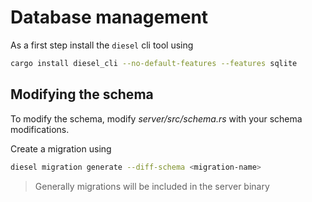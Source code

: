 # Database management

As a first step install the `diesel` cli tool using

```sh
cargo install diesel_cli --no-default-features --features sqlite
```

## Modifying the schema

To modify the schema, modify *server/src/schema.rs* with your schema modifications.

Create a migration using

``` sh
diesel migration generate --diff-schema <migration-name>
```

> Generally migrations will be included in the server binary
